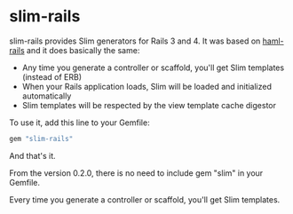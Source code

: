 # slim-rails

slim-rails provides Slim generators for Rails 3 and 4. It was based on
[haml-rails](http://github.com/indirect/haml-rails) and it does basically the
same:

* Any time you generate a controller or scaffold, you'll get Slim templates
  (instead of ERB)
* When your Rails application loads, Slim will be loaded and initialized
  automatically
* Slim templates will be respected by the view template cache digestor

To use it, add this line to your Gemfile:

```ruby
gem "slim-rails"
```

And that's it.

From the version 0.2.0, there is no need to include gem "slim" in your Gemfile.

Every time you generate a controller or scaffold, you'll get Slim templates.